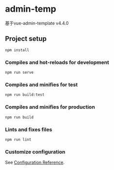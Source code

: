 # admin-temp
基于vue-admin-template v4.4.0

## Project setup
```
npm install
```

### Compiles and hot-reloads for development
```
npm run serve
```
### Compiles and minifies for test
```
npm run build:test
```
### Compiles and minifies for production
```
npm run build
```

### Lints and fixes files
```
npm run lint
```

### Customize configuration
See [Configuration Reference](https://cli.vuejs.org/config/).
